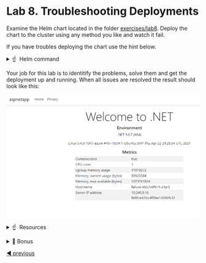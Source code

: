 # Lab 8. Troubleshooting Deployments

Examine the Helm chart located in the folder [exercises/lab8](../../exercises/lab8). Deploy the chart to the cluster using any method you like and watch it fail. 

If you have troubles deploying the chart use the hint below.

<!-- markdownlint-disable MD033 -->
<p>
<details>
  <summary>&#x261d; &#xfe0f; Helm command </summary>
  <p>One way to deploy the chart is using the helm command like this:</p>

```
helm upgrade failure .\helm\ --install --namespace lab8 --wait --atomic --create-namespace --values .\helm\values.yaml
```
</details>
</p>
<!-- markdownlint-enable MD033 -->

Your job for this lab is to identitify the problems, solve them and get the deployment up and running. When all issues are resolved the result should look like this:

![Navigate to namespaces](./images/result.png)

<!-- markdownlint-disable MD033 -->
<p>
<details>
  <summary>&#x261d; &#xfe0f; Resources </summary>
  <p><a href="https://kubernetes.io/docs/tasks/debug-application-cluster/debug-application/#debugging-pods">Troubleshoot Applications</a></p>
</details>
</p>
<!-- markdownlint-enable MD033 -->

<!-- markdownlint-disable MD033 -->
<details>
  <summary>&#127873; Bonus</summary>

- How many problems did you solve?
- What are the symptoms of the problems?
- How did you solve them?

</details>
<!-- markdownlint-enable MD033 -->

[:arrow_backward: previous](../lab7-deploy/LAB.md)